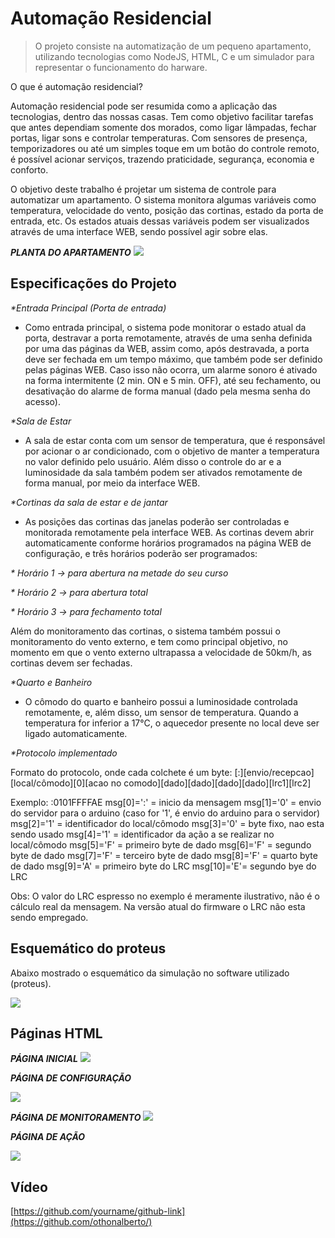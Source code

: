 # Automação Residencial 
> O projeto consiste na automatização de um pequeno apartamento, 
utilizando tecnologias como NodeJS, HTML, C e um simulador para 
representar o funcionamento do harware.


O que é automação residencial?

Automação residencial pode ser resumida como a aplicação das tecnologias, dentro das nossas casas. 
Tem como objetivo facilitar tarefas que antes dependiam somente dos morados, como ligar lâmpadas, 
fechar portas, ligar sons e controlar temperaturas. Com sensores de presença, 
temporizadores ou até um simples toque em um botão do controle remoto, 
é possível acionar serviços, trazendo praticidade, segurança, economia e conforto.

O objetivo deste trabalho é projetar um sistema de controle para automatizar um apartamento. 
O sistema monitora algumas variáveis como temperatura, velocidade do vento, posição das cortinas, 
estado da porta de entrada, etc. 
Os estados atuais dessas variáveis podem ser visualizados através de uma interface WEB, sendo possível agir sobre elas.

**_PLANTA DO APARTAMENTO_**
![](images/header.png)


## Especificações do Projeto 
_*Entrada Principal (Porta de entrada)_
* Como entrada principal, o sistema pode monitorar o estado atual da porta, destravar a porta remotamente, 
através de uma senha definida por uma das páginas da WEB, assim como, após destravada, a porta deve ser fechada 
em um tempo máximo, que também pode ser definido pelas páginas WEB. 
Caso isso não ocorra, um alarme sonoro é ativado na forma intermitente (2 min. ON e 5 min. OFF), 
até seu fechamento, ou desativação do alarme de forma manual (dado pela mesma senha do acesso).

_*Sala de Estar_
* A sala de estar conta com um sensor de temperatura, que é responsável por acionar o ar condicionado, 
com o objetivo de manter a temperatura no valor definido pelo usuário. Além disso o controle do ar e 
a luminosidade da sala também podem ser ativados remotamente de forma manual, por meio da interface WEB. 

_*Cortinas da sala de estar e de jantar_
* As posições das cortinas das janelas poderão ser controladas e monitorada remotamente pela interface WEB. 
As cortinas devem abrir automaticamente conforme horários programados na página WEB de configuração, e três horários poderão ser programados:

_* Horário 1 -> para abertura na metade do seu curso_

_* Horário 2 -> para abertura total_

_* Horário 3 -> para fechamento total_

Além do monitoramento das cortinas, o sistema também possui o monitoramento do vento externo, 
e tem como principal objetivo, no momento em que o vento externo ultrapassa a velocidade de 50km/h, 
as cortinas devem ser fechadas.
  
_*Quarto e Banheiro_
* O cômodo do quarto e banheiro possui a luminosidade controlada remotamente, 
 e, além disso, um sensor de temperatura. Quando a temperatura for inferior a 17°C, 
 o aquecedor presente no local deve ser ligado automaticamente.

_*Protocolo implementado_

  Formato do protocolo, onde cada colchete é um byte:
[:][envio/recepcao][local/cômodo][0][acao no comodo][dado][dado][dado][dado][lrc1][lrc2]

Exemplo: :0101FFFFAE
msg[0]=':' = inicio da mensagem
msg[1]='0' = envio do servidor para o arduino (caso for '1', é envio do arduino para o servidor)
msg[2]='1' = identificador do local/cômodo
msg[3]='0' = byte fixo, nao esta sendo usado
msg[4]='1' = identificador da ação a se realizar no local/cômodo
msg[5]='F' = primeiro byte de dado
msg[6]='F' = segundo byte de dado
msg[7]='F' = terceiro byte de dado
msg[8]='F' = quarto byte de dado
msg[9]='A' = primeiro byte do LRC
msg[10]='E'= segundo bye do LRC


Obs:  O valor do LRC espresso no exemplo é meramente ilustrativo, não é o cálculo real da mensagem.
Na versão atual do firmware o LRC não esta sendo empregado.

## Esquemático do proteus 

Abaixo mostrado o esquemático da simulação no software utilizado (proteus).

 ![](images/Proteus-1.png)


## Páginas HTML

**_PÁGINA INICIAL_**
![](images/pagina_inicial.PNG)


**_PÁGINA DE CONFIGURAÇÃO_**

![](images/configuracao.PNG)


**_PÁGINA DE MONITORAMENTO_**
![](images/monitorar.PNG)


**_PÁGINA DE AÇÃO_**

![](images/acao.PNG)


## Vídeo


[https://github.com/yourname/github-link](https://github.com/othonalberto/)

